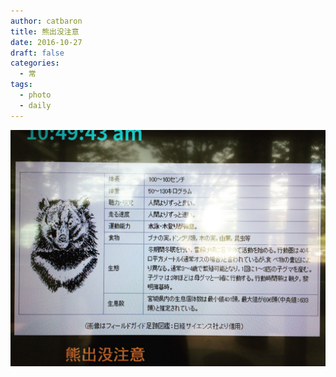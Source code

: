 ```yaml
---
author: catbaron
title: 熊出没注意
date: 2016-10-27
draft: false
categories:
  - 常
tags:
  - photo
  - daily
---
```

![](https://raw.githubusercontent.com/catbaron0/pic/main/images/202462153139.png)